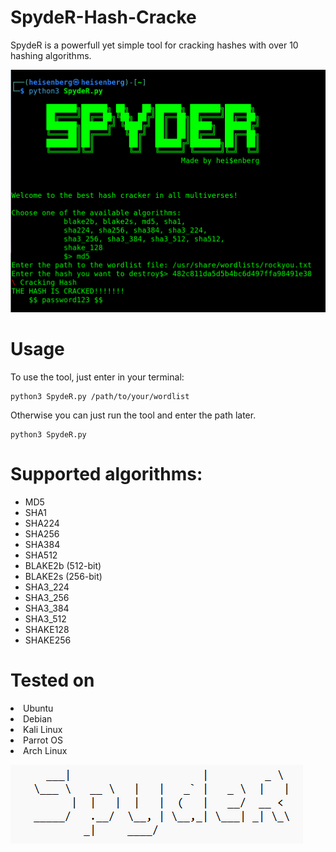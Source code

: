 # SpydeR-Hash-Cracke

 SpydeR is a powerfull yet simple tool for cracking hashes with over 10 hashing algorithms.

<img src="https://github.com/L101111/SpydeR-Hash-Cracker/blob/main/screen.png" width="600px"/>


# Usage

To use the tool, just enter in your terminal:

    python3 SpydeR.py /path/to/your/wordlist

Otherwise you can just run the tool and enter the path later.
    
    python3 SpydeR.py 
    


# Supported algorithms: 
<ul> 
<li>MD5</li>
<li>SHA1</li>
<li>SHA224</li>
<li>SHA256</li>
<li>SHA384</li>
<li>SHA512</li>
<li>BLAKE2b (512-bit)</li>
<li>BLAKE2s (256-bit)</li>
<li>SHA3_224</li>
<li>SHA3_256</li>
<li>SHA3_384</li>
<li>SHA3_512</li>
<li>SHAKE128</li>
<li>SHAKE256</li>
</ul>

# Tested on
<li>Ubuntu</li>
<li>Debian</li>
<li>Kali Linux</li>
<li>Parrot OS</li>
<li>Arch Linux</li>


![Logo](https://github.com/L101111/SpydeR-Hash-Cracker/blob/main/logo)
